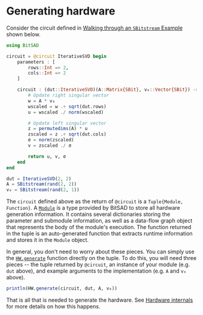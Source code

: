 # Generating hardware

Consider the circuit defined in [Walking through an `SBitstream` Example](@ref) shown below.

```julia
using BitSAD

circuit = @circuit IterativeSVD begin
    parameters : [
        rows::Int => 2,
        cols::Int => 2
    ]

    circuit : (dut::IterativeSVD)(A::Matrix{SBit}, v₀::Vector{SBit}) -> begin
        # Update right singular vector
        w = A * v₀
        wscaled = w .÷ sqrt(dut.rows)
        u = wscaled ./ norm(wscaled)

        # Update left singular vector
        z = permutedims(A) * u
        zscaled = z .÷ sqrt(dut.cols)
        σ = norm(zscaled)
        v = zscaled ./ σ

        return u, v, σ
    end
end

dut = IterativeSVD(2, 2)
A = SBitstream(rand(2, 2))
v₀ = SBitstream(rand(2, 1))
```

The `circuit` defined above as the return of `@circuit` is a `Tuple{Module, Function}`. A [`Module`](@ref) is a type provided by BitSAD to store all hardware generation information. It contains several dictionaries storing the parameter and submodule information, as well as a data-flow graph object that represents the body of the module's execution. The function returned in the tuple is an auto-generated function that extracts runtime information and stores it in the `Module` object.

In general, you don't need to worry about these pieces. You can simply use the [`HW.generate`](@ref) function directly on the tuple. To do this, you will need three pieces -- the tuple returned by `@circuit`, an instance of your module (e.g. `dut` above), and example arguments to the implementation (e.g. `A` and `v₀` above).

```julia
println(HW.generate(circuit, dut, A, v₀))
```

That is all that is needed to generate the hardware. See [Hardware internals](@ref) for more details on how this happens.